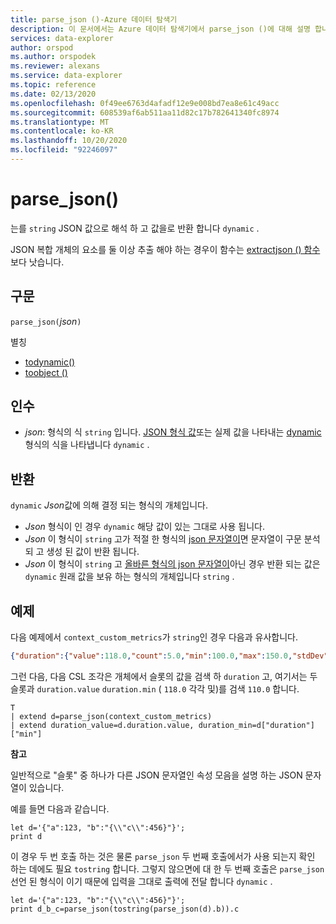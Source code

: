 ```yaml
---
title: parse_json ()-Azure 데이터 탐색기
description: 이 문서에서는 Azure 데이터 탐색기에서 parse_json ()에 대해 설명 합니다.
services: data-explorer
author: orspod
ms.author: orspodek
ms.reviewer: alexans
ms.service: data-explorer
ms.topic: reference
ms.date: 02/13/2020
ms.openlocfilehash: 0f49ee6763d4afadf12e9e008bd7ea8e61c49acc
ms.sourcegitcommit: 608539af6ab511aa11d82c17b782641340fc8974
ms.translationtype: MT
ms.contentlocale: ko-KR
ms.lasthandoff: 10/20/2020
ms.locfileid: "92246097"
---
```

# <a name="parse_json"></a>parse_json()

는를 `string` JSON 값으로 해석 하 고 값을로 반환 합니다 `dynamic` .

JSON 복합 개체의 요소를 둘 이상 추출 해야 하는 경우이 함수는 [extractjson () 함수](./extractjsonfunction.md) 보다 낫습니다.

## <a name="syntax"></a>구문

`parse_json(`*json*`)`

별칭
- [todynamic()](./todynamicfunction.md)
- [toobject ()](./todynamicfunction.md)

## <a name="arguments"></a>인수

* *json*: 형식의 식 `string` 입니다. [JSON 형식 값](https://json.org/)또는 실제 값을 나타내는 [dynamic](./scalar-data-types/dynamic.md)형식의 식을 나타냅니다 `dynamic` .

## <a name="returns"></a>반환

`dynamic` *Json*값에 의해 결정 되는 형식의 개체입니다.
* *Json* 형식이 인 경우 `dynamic` 해당 값이 있는 그대로 사용 됩니다.
* *Json* 이 형식이 `string` 고가 적절 한 형식의 [json 문자열이](https://json.org/)면 문자열이 구문 분석 되 고 생성 된 값이 반환 됩니다.
* *Json* 이 형식이 `string` 고 [올바른 형식의 json 문자열이](https://json.org/)아닌 경우 반환 되는 값은 `dynamic` 원래 값을 보유 하는 형식의 개체입니다 `string` .

## <a name="example"></a>예제

다음 예제에서 `context_custom_metrics`가 `string`인 경우 다음과 유사합니다.

```json
{"duration":{"value":118.0,"count":5.0,"min":100.0,"max":150.0,"stdDev":0.0,"sampledValue":118.0,"sum":118.0}}
```

그런 다음, 다음 CSL 조각은 개체에서 슬롯의 값을 검색 하 `duration` 고, 여기서는 두 슬롯과 `duration.value` `duration.min` ( `118.0` 각각 및)를 검색 `110.0` 합니다.

```kusto
T
| extend d=parse_json(context_custom_metrics) 
| extend duration_value=d.duration.value, duration_min=d["duration"]["min"]
```

**참고**

일반적으로 "슬롯" 중 하나가 다른 JSON 문자열인 속성 모음을 설명 하는 JSON 문자열이 있습니다. 

예를 들면 다음과 같습니다.

```kusto
let d='{"a":123, "b":"{\\"c\\":456}"}';
print d
```

이 경우 두 번 호출 하는 것은 물론 `parse_json` 두 번째 호출에서가 사용 되는지 확인 하는 데에도 필요 `tostring` 합니다. 그렇지 않으면에 대 한 두 번째 호출은 `parse_json` 선언 된 형식이 이기 때문에 입력을 그대로 출력에 전달 합니다 `dynamic` .

```kusto
let d='{"a":123, "b":"{\\"c\\":456}"}';
print d_b_c=parse_json(tostring(parse_json(d).b)).c
```
